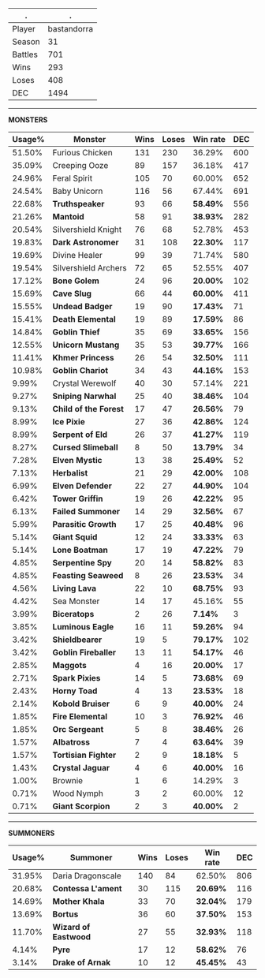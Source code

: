 .|.
|-|-
Player|bastandorra
Season|31
Battles|701
Wins|293
Loses|408
DEC|1494

---
**MONSTERS**

Usage%|Monster|Wins|Loses|Win rate|DEC|
-|-|-|-|-|-|
51.50%|Furious Chicken|131|230|36.29%|600|
35.09%|Creeping Ooze|89|157|36.18%|417|
24.96%|Feral Spirit|105|70|60.00%|652|
24.54%|Baby Unicorn|116|56|67.44%|691|
22.68%|**Truthspeaker**|93|66|**58.49%**|556|
21.26%|**Mantoid**|58|91|**38.93%**|282|
20.54%|Silvershield Knight|76|68|52.78%|453|
19.83%|**Dark Astronomer**|31|108|**22.30%**|117|
19.69%|Divine Healer|99|39|71.74%|580|
19.54%|Silvershield Archers|72|65|52.55%|407|
17.12%|**Bone Golem**|24|96|**20.00%**|102|
15.69%|**Cave Slug**|66|44|**60.00%**|411|
15.55%|**Undead Badger**|19|90|**17.43%**|71|
15.41%|**Death Elemental**|19|89|**17.59%**|86|
14.84%|**Goblin Thief**|35|69|**33.65%**|156|
12.55%|**Unicorn Mustang**|35|53|**39.77%**|166|
11.41%|**Khmer Princess**|26|54|**32.50%**|111|
10.98%|**Goblin Chariot**|34|43|**44.16%**|153|
9.99%|Crystal Werewolf|40|30|57.14%|221|
9.27%|**Sniping Narwhal**|25|40|**38.46%**|104|
9.13%|**Child of the Forest**|17|47|**26.56%**|79|
8.99%|**Ice Pixie**|27|36|**42.86%**|124|
8.99%|**Serpent of Eld**|26|37|**41.27%**|119|
8.27%|**Cursed Slimeball**|8|50|**13.79%**|34|
7.28%|**Elven Mystic**|13|38|**25.49%**|52|
7.13%|**Herbalist**|21|29|**42.00%**|108|
6.99%|**Elven Defender**|22|27|**44.90%**|104|
6.42%|**Tower Griffin**|19|26|**42.22%**|95|
6.13%|**Failed Summoner**|14|29|**32.56%**|67|
5.99%|**Parasitic Growth**|17|25|**40.48%**|96|
5.14%|**Giant Squid**|12|24|**33.33%**|63|
5.14%|**Lone Boatman**|17|19|**47.22%**|79|
4.85%|**Serpentine Spy**|20|14|**58.82%**|83|
4.85%|**Feasting Seaweed**|8|26|**23.53%**|34|
4.56%|**Living Lava**|22|10|**68.75%**|93|
4.42%|Sea Monster|14|17|45.16%|55|
3.99%|**Biceratops**|2|26|**7.14%**|3|
3.85%|**Luminous Eagle**|16|11|**59.26%**|94|
3.42%|**Shieldbearer**|19|5|**79.17%**|102|
3.42%|**Goblin Fireballer**|13|11|**54.17%**|46|
2.85%|**Maggots**|4|16|**20.00%**|17|
2.71%|**Spark Pixies**|14|5|**73.68%**|69|
2.43%|**Horny Toad**|4|13|**23.53%**|18|
2.14%|**Kobold Bruiser**|6|9|**40.00%**|24|
1.85%|**Fire Elemental**|10|3|**76.92%**|46|
1.85%|**Orc Sergeant**|5|8|**38.46%**|26|
1.57%|**Albatross**|7|4|**63.64%**|39|
1.57%|**Tortisian Fighter**|2|9|**18.18%**|5|
1.43%|**Crystal Jaguar**|4|6|**40.00%**|16|
1.00%|Brownie|1|6|14.29%|3|
0.71%|Wood Nymph|3|2|60.00%|12|
0.71%|**Giant Scorpion**|2|3|**40.00%**|2|

---
**SUMMONERS**

Usage%|Summoner|Wins|Loses|Win rate|DEC|
-|-|-|-|-|-|
31.95%|Daria Dragonscale|140|84|62.50%|806|
20.68%|**Contessa L'ament**|30|115|**20.69%**|116|
14.69%|**Mother Khala**|33|70|**32.04%**|179|
13.69%|**Bortus**|36|60|**37.50%**|153|
11.70%|**Wizard of Eastwood**|27|55|**32.93%**|118|
4.14%|**Pyre**|17|12|**58.62%**|76|
3.14%|**Drake of Arnak**|10|12|**45.45%**|43|
